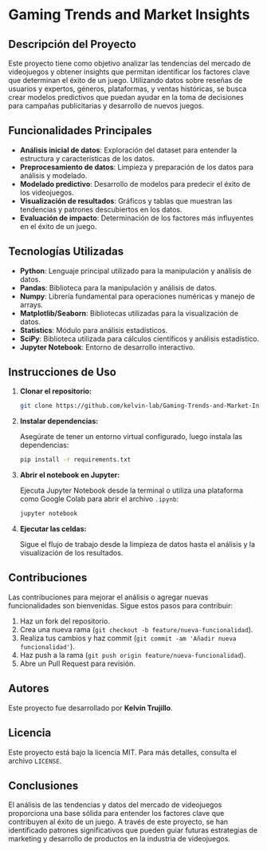 # Gaming Trends and Market Insights

## Descripción del Proyecto
Este proyecto tiene como objetivo analizar las tendencias del mercado de videojuegos y obtener insights que permitan identificar los factores clave que determinan el éxito de un juego. Utilizando datos sobre reseñas de usuarios y expertos, géneros, plataformas, y ventas históricas, se busca crear modelos predictivos que puedan ayudar en la toma de decisiones para campañas publicitarias y desarrollo de nuevos juegos.

## Funcionalidades Principales
- **Análisis inicial de datos**: Exploración del dataset para entender la estructura y características de los datos.
- **Preprocesamiento de datos**: Limpieza y preparación de los datos para análisis y modelado.
- **Modelado predictivo**: Desarrollo de modelos para predecir el éxito de los videojuegos.
- **Visualización de resultados**: Gráficos y tablas que muestran las tendencias y patrones descubiertos en los datos.
- **Evaluación de impacto**: Determinación de los factores más influyentes en el éxito de un juego.

## Tecnologías Utilizadas
- **Python**: Lenguaje principal utilizado para la manipulación y análisis de datos.
- **Pandas**: Biblioteca para la manipulación y análisis de datos.
- **Numpy**: Librería fundamental para operaciones numéricas y manejo de arrays.
- **Matplotlib/Seaborn**: Bibliotecas utilizadas para la visualización de datos.
- **Statistics**: Módulo para análisis estadísticos.
- **SciPy**: Biblioteca utilizada para cálculos científicos y análisis estadístico.
- **Jupyter Notebook**: Entorno de desarrollo interactivo.

## Instrucciones de Uso

1. **Clonar el repositorio:**

   ```bash
   git clone https://github.com/kelvin-lab/Gaming-Trends-and-Market-Insights.git
   ```

2. **Instalar dependencias:**

   Asegúrate de tener un entorno virtual configurado, luego instala las dependencias:

   ```bash
   pip install -r requirements.txt
   ```

3. **Abrir el notebook en Jupyter:**

   Ejecuta Jupyter Notebook desde la terminal o utiliza una plataforma como Google Colab para abrir el archivo `.ipynb`:

   ```bash
   jupyter notebook
   ```

4. **Ejecutar las celdas:**

   Sigue el flujo de trabajo desde la limpieza de datos hasta el análisis y la visualización de los resultados.

## Contribuciones
Las contribuciones para mejorar el análisis o agregar nuevas funcionalidades son bienvenidas. Sigue estos pasos para contribuir:
1. Haz un fork del repositorio.
2. Crea una nueva rama (`git checkout -b feature/nueva-funcionalidad`).
3. Realiza tus cambios y haz commit (`git commit -am 'Añadir nueva funcionalidad'`).
4. Haz push a la rama (`git push origin feature/nueva-funcionalidad`).
5. Abre un Pull Request para revisión.

## Autores
Este proyecto fue desarrollado por **Kelvin Trujillo**.

## Licencia
Este proyecto está bajo la licencia MIT. Para más detalles, consulta el archivo `LICENSE`.

## Conclusiones
El análisis de las tendencias y datos del mercado de videojuegos proporciona una base sólida para entender los factores clave que contribuyen al éxito de un juego. A través de este proyecto, se han identificado patrones significativos que pueden guiar futuras estrategias de marketing y desarrollo de productos en la industria de videojuegos.